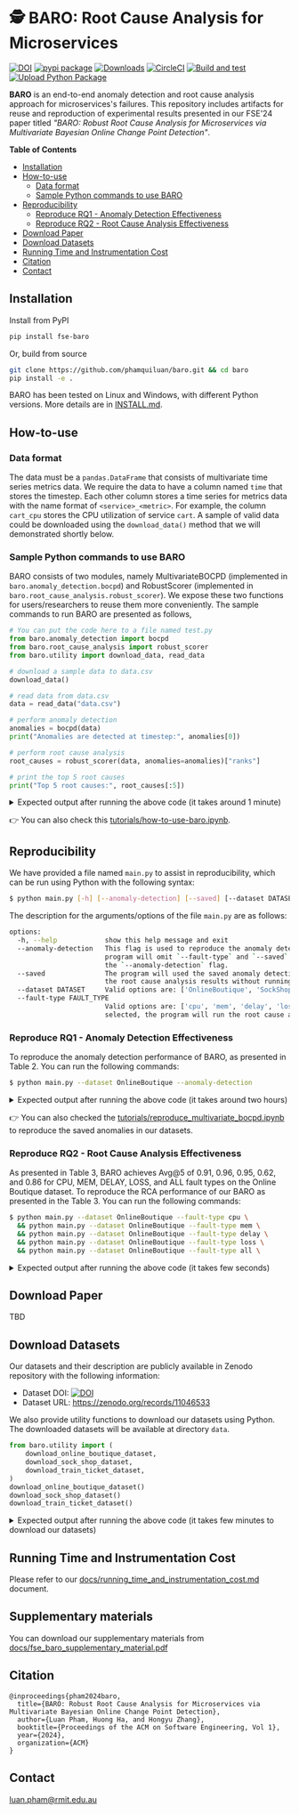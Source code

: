 # 🕵️ BARO: Root Cause Analysis for Microservices 

[![DOI](https://zenodo.org/badge/787200147.svg)](https://zenodo.org/doi/10.5281/zenodo.11063695)
[![pypi package](https://img.shields.io/pypi/v/fse-baro.svg)](https://pypi.org/project/fse-baro)
[![Downloads](https://static.pepy.tech/badge/fse-baro)](https://pepy.tech/project/fse-baro)
[![CircleCI](https://dl.circleci.com/status-badge/img/gh/phamquiluan/baro/tree/main.svg?style=svg)](https://dl.circleci.com/status-badge/redirect/gh/phamquiluan/baro/tree/main)
[![Build and test](https://github.com/phamquiluan/baro/actions/workflows/build-and-test.yml/badge.svg?branch=main)](https://github.com/phamquiluan/baro/actions/workflows/build-and-test.yml)
[![Upload Python Package](https://github.com/phamquiluan/baro/actions/workflows/python-publish.yml/badge.svg)](https://github.com/phamquiluan/baro/actions/workflows/python-publish.yml)

**BARO** is an end-to-end anomaly detection and root cause analysis approach for microservices's failures. This repository includes artifacts for reuse and reproduction of experimental results presented in our FSE'24 paper titled _"BARO: Robust Root Cause Analysis for Microservices via Multivariate Bayesian Online Change Point Detection"_.

**Table of Contents**
  * [Installation](#installation)
  * [How-to-use](#how-to-use)
    + [Data format](#data-format)
    + [Sample Python commands to use BARO](#sample-python-commands-to-use-baro)
  * [Reproducibility](#reproducibility)
    + [Reproduce RQ1 - Anomaly Detection Effectiveness](#reproduce-rq1---anomaly-detection-effectiveness)
    + [Reproduce RQ2 - Root Cause Analysis Effectiveness](#reproduce-rq2---root-cause-analysis-effectiveness)
  * [Download Paper](#download-paper)
  * [Download Datasets](#download-datasets)
  * [Running Time and Instrumentation Cost](#running-time-and-instrumentation-cost)
  * [Citation](#citation)
  * [Contact](#contact)

## Installation

Install from PyPI

```bash
pip install fse-baro
```

Or, build from source

```bash
git clone https://github.com/phamquiluan/baro.git && cd baro
pip install -e .
```

BARO has been tested on Linux and Windows, with different Python versions. More details are in [INSTALL.md](./INSTALL.md).

## How-to-use

### Data format

The data must be a `pandas.DataFrame` that consists of multivariate time series metrics data. We require the data to have a column named `time` that stores the timestep. Each other column stores a time series for metrics data with the name format of `<service>_<metric>`. For example, the column `cart_cpu` stores the CPU utilization of service `cart`. A sample of valid data could be downloaded using the `download_data()` method that we will demonstrated shortly below.


### Sample Python commands to use BARO

BARO consists of two modules, namely MultivariateBOCPD (implemented in `baro.anomaly_detection.bocpd`) and RobustScorer (implemented in `baro.root_cause_analysis.robust_scorer`). We expose these two functions for users/researchers to reuse them more conveniently. The sample commands to run BARO are presented as follows,

```python
# You can put the code here to a file named test.py
from baro.anomaly_detection import bocpd
from baro.root_cause_analysis import robust_scorer
from baro.utility import download_data, read_data

# download a sample data to data.csv
download_data()

# read data from data.csv
data = read_data("data.csv")

# perform anomaly detection 
anomalies = bocpd(data) 
print("Anomalies are detected at timestep:", anomalies[0])

# perform root cause analysis
root_causes = robust_scorer(data, anomalies=anomalies)["ranks"]

# print the top 5 root causes
print("Top 5 root causes:", root_causes[:5])
```

<details>
<summary>Expected output after running the above code (it takes around 1 minute)</summary>

```
$ python test.py
Downloading data.csv..: 100%|████████████████████████████████| 570k/570k [00:00<00:00, 17.1MiB/s]
Anomalies are detected at timestep: 243
Top 5 root causes: ['checkoutservice_latency', 'cartservice_mem', 'cartservice_latency', 'cartservice_cpu', 'main_mem']
```
</details>

👉 You can also check this [tutorials/how-to-use-baro.ipynb](tutorials/how-to-use-baro.ipynb).


## Reproducibility

We have provided a file named `main.py` to assist in reproducibility, which can be run using Python with the following syntax:

```bash
$ python main.py [-h] [--anomaly-detection] [--saved] [--dataset DATASET] [--fault-type FAULT_TYPE]
```

The description for the arguments/options of the file `main.py` are as follows:
```bash
options:
  -h, --help            show this help message and exit
  --anomaly-detection   This flag is used to reproduce the anomaly detection results. The
                        program will omit `--fault-type` and `--saved` arguments when using
                        the `--anomaly-detection` flag.
  --saved               The program will used the saved anomaly detection results to reproduce
                        the root cause analysis results without running anomaly detection again.
  --dataset DATASET     Valid options are: ['OnlineBoutique', 'SockShop', and 'TrainTicket']
  --fault-type FAULT_TYPE
                        Valid options are: ['cpu', 'mem', 'delay', 'loss', and 'all']. If 'all' is
                        selected, the program will run the root cause analysis for all fault types.
```


### Reproduce RQ1 - Anomaly Detection Effectiveness

To reproduce the anomaly detection performance of BARO, as presented in Table 2. You can run the following commands:

```bash
$ python main.py --dataset OnlineBoutique --anomaly-detection
```

<details>
<summary>Expected output after running the above code (it takes around two hours)</summary>

<br />

The results are a bit better than the numbers presented in the paper (Table 2).
```
====== Reproduce BOCPD =====
Dataset: fse-ob
Precision: 0.76
Recall   : 1.00
F1       : 0.87
```
</details>

👉 You can also checked the [tutorials/reproduce_multivariate_bocpd.ipynb](tutorials/reproduce_multivariate_bocpd.ipynb) to reproduce the saved anomalies in our datasets.

### Reproduce RQ2 - Root Cause Analysis Effectiveness

As presented in Table 3, BARO achieves Avg@5 of 0.91, 0.96, 0.95, 0.62, and 0.86 for CPU, MEM, DELAY, LOSS, and ALL fault types on the Online Boutique dataset. To reproduce the RCA performance of our BARO as presented in the Table 3. You can run the following commands:

```bash
$ python main.py --dataset OnlineBoutique --fault-type cpu \
  && python main.py --dataset OnlineBoutique --fault-type mem \
  && python main.py --dataset OnlineBoutique --fault-type delay \
  && python main.py --dataset OnlineBoutique --fault-type loss \
  && python main.py --dataset OnlineBoutique --fault-type all \
```


<details>
<summary>Expected output after running the above code (it takes few seconds)</summary>

```
Running: 100%|███████████████████████████████████████████████████| 25/25 [00:02<00:00, 11.94it/s]
====== Reproduce BARO =====
Dataset   : fse-ob
Fault type: cpu
Avg@5 Acc : 0.91

Running: 100%|███████████████████████████████████████████████████| 25/25 [00:02<00:00, 12.10it/s]
====== Reproduce BARO =====
Dataset   : fse-ob
Fault type: mem
Avg@5 Acc : 0.96

Running: 100%|███████████████████████████████████████████████████| 25/25 [00:01<00:00, 12.73it/s]
====== Reproduce BARO =====
Dataset   : fse-ob
Fault type: delay
Avg@5 Acc : 0.95

Running: 100%|███████████████████████████████████████████████████| 25/25 [00:02<00:00, 12.35it/s]
====== Reproduce BARO =====
Dataset   : fse-ob
Fault type: loss
Avg@5 Acc : 0.62

Running: 100%|█████████████████████████████████████████████████| 100/100 [00:06<00:00, 15.82it/s]
====== Reproduce BARO =====
Dataset   : fse-ob
Fault type: all
Avg@5 Acc : 0.86
```
</details>






## Download Paper

TBD

## Download Datasets

Our datasets and their description are publicly available in Zenodo repository with the following information:

- Dataset DOI: [![DOI](https://zenodo.org/badge/DOI/10.5281/zenodo.11046533.svg)](https://doi.org/10.5281/zenodo.11046533)
- Dataset URL: https://zenodo.org/records/11046533

We also provide utility functions to download our datasets using Python. The downloaded datasets will be available at directory `data`.

```python
from baro.utility import (
    download_online_boutique_dataset,
    download_sock_shop_dataset,
    download_train_ticket_dataset,
)
download_online_boutique_dataset()
download_sock_shop_dataset()
download_train_ticket_dataset()
```
<details>
<summary>Expected output after running the above code (it takes few minutes to download our datasets)</summary>

```
$ python test.py
Downloading fse-ob.zip..: 100%|██████████| 151M/151M [01:03<00:00, 2.38MiB/s]
Downloading fse-ss.zip..: 100%|██████████| 127M/127M [00:23<00:00, 5.49MiB/s]
Downloading fse-tt.zip..: 100%|██████████| 286M/286M [00:56<00:00, 5.10MiB/s]
```
</details>


## Running Time and Instrumentation Cost

Please refer to our [docs/running_time_and_instrumentation_cost.md](docs/running_time_and_instrumentation_cost.md) document.


## Supplementary materials

You can download our supplementary materials from [docs/fse_baro_supplementary_material.pdf](docs/fse_baro_supplementary_material.pdf)

## Citation

```
@inproceedings{pham2024baro,
  title={BARO: Robust Root Cause Analysis for Microservices via Multivariate Bayesian Online Change Point Detection},
  author={Luan Pham, Huong Ha, and Hongyu Zhang},
  booktitle={Proceedings of the ACM on Software Engineering, Vol 1},
  year={2024},
  organization={ACM}
}
```

## Contact

[luan.pham\@rmit.edu.au](mailto:luan.pham@rmit.edu.au?subject=BARO)
